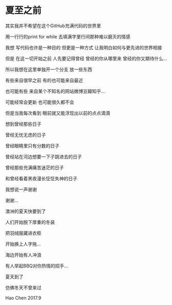 # 夏至之前


其实我并不希望在这个GitHub充满代码的世界里

用一行行的print for while
去填满字里行间那种难以磨灭的情感

我想 写代码也许是一种目的 但更是一种方式
让我明白如何与更先进的世界相接

但是 在这一切开始之前 人先要记得曾经
曾经的你从哪里来
曾经的你又期待什么...

所以我想在这里单独开一个分支
放一些东西

有些来自很早之前
有的也可能来自最近

也可能有些 来自某个不知名的网站微博豆瓣知乎...

可能经常会更新 
也可能很久都不会

但是当我每次看到 眼前就又能浮现出以前的点点滴滴

想到曾经那些日子

曾经无忧无虑的日子

曾经眼睛里只有分数的日子

曾经站在河边想要一下子跳进去的日子

曾经那些充满痛苦迷茫的日子

和曾经看着黑夜漫长怔怔失神的日子


我想说一声谢谢 

谢谢...






澳洲的夏天快要到了 

人们开始脱下厚重的冬装

把羽绒服藏进衣柜

开始换上人字拖...

海边开始有人冲浪

有人举起BBQ对你热情的招手...

夏天到了

仿佛冬天不曾来过

Hao Chen
2017.9
